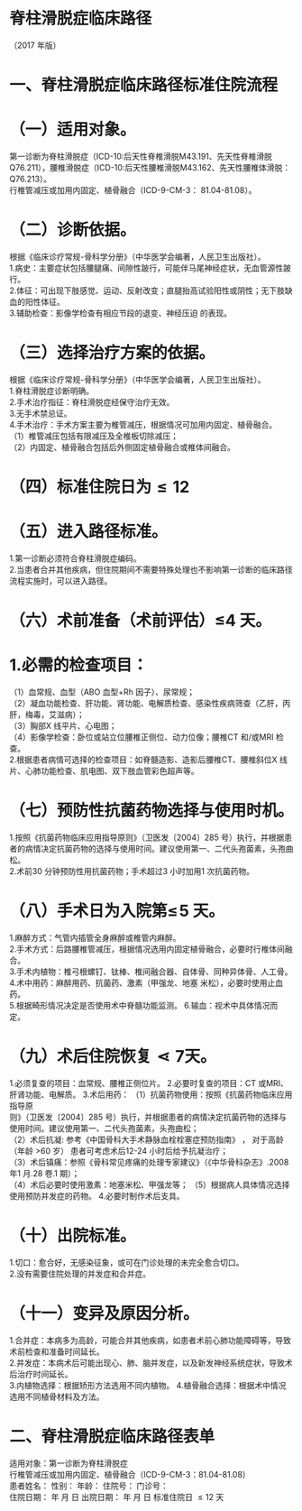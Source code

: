 # 脊柱滑脱症临床路径  
（2017 年版）  
# 一、脊柱滑脱症临床路径标准住院流程  
# （一）适用对象。  
第一诊断为脊柱滑脱症（ICD-10:后天性脊椎滑脱M43.191、先天性脊椎滑脱Q76.211），腰椎滑脱症（ICD-10:后天性腰椎滑脱M43.162、先天性腰椎体滑脱：Q76.213）。  
行椎管减压或加用内固定、植骨融合（ICD-9-CM-3： 81.04-81.08）。  
# （二）诊断依据。  
根据《临床诊疗常规-骨科学分册》（中华医学会编著，人民卫生出版社）。  
1.病史：主要症状包括腰腿痛、间隙性跛行，可能伴马尾神经症状，无血管源性跛行。  
2.体征：可出现下肢感觉、运动、反射改变；直腿抬高试验阳性或阴性；无下肢缺血的阳性体征。  
3.辅助检查：影像学检查有相应节段的退变、神经压迫 的表现。  
# （三）选择治疗方案的依据。  
根据《临床诊疗常规-骨科学分册》（中华医学会编著，人民卫生出版社）。  
1.脊柱滑脱症诊断明确。  
2.手术治疗指征：脊柱滑脱症经保守治疗无效。  
3.无手术禁忌证。  
4.手术治疗：手术方案主要为椎管减压，根据情况可加用内固定、植骨融合。  
（1）椎管减压包括有限减压及全椎板切除减压；  
（2）内固定、植骨融合包括后外侧固定植骨融合或椎体间融合。  
# （四）标准住院日为${\leqslant}12$  
# （五）进入路径标准。  
1.第一诊断必须符合脊柱滑脱症编码。  
2.当患者合并其他疾病，但住院期间不需要特殊处理也不影响第一诊断的临床路径流程实施时，可以进入路径。  
# （六）术前准备（术前评估）≤4 天。  
# 1.必需的检查项目：  
（1）血常规、血型（ABO 血型$+\mathrm{Rh}$ 因子）、尿常规；  
（2）凝血功能检查、肝功能、肾功能、电解质检查、感染性疾病筛查（乙肝，丙肝，梅毒，艾滋病）；  
（3）胸部X 线平片、心电图；  
（4）影像学检查：卧位或站立位腰椎正侧位、动力位像；腰椎CT 和/或MRI 检查。  
2.根据患者病情可选择的检查项目：如脊髓造影、造影后腰椎CT、腰椎斜位X 线片、心肺功能检查、肌电图、双下肢血管彩色超声等。  
# （七）预防性抗菌药物选择与使用时机。  
1.按照《抗菌药物临床应用指导原则》（卫医发〔2004〕285 号）执行，并根据患者的病情决定抗菌药物的选择与使用时间。建议使用第一、二代头孢菌素，头孢曲松。  
2.术前30 分钟预防性用抗菌药物；手术超过3 小时加用1 次抗菌药物。  
# （八）手术日为入院第$\leqslant\!5$ 天。  
1.麻醉方式：气管内插管全身麻醉或椎管内麻醉。  
2.手术方式：后路腰椎管减压，根据情况选用内固定植骨融合，必要时行椎体间融合。  
3.手术内植物：椎弓根螺钉、钛棒、椎间融合器、自体骨、同种异体骨、人工骨。  
4.术中用药：麻醉用药、抗菌药、激素（甲强龙、地塞 米松），必要时使用止血药。  
5.根据畸形情况决定是否使用术中脊髓功能监测。 6.输血：视术中具体情况而定。  
# （九）术后住院恢复$\lessdot7$天。  
1.必须复查的项目：血常规、腰椎正侧位片。 2.必要时复查的项目：CT 或MRI、肝肾功能、电解质。 3.术后用药： （1）抗菌药物使用：按照《抗菌药物临床应用指导原  
则》（卫医发〔2004〕285 号）执行，并根据患者的病情决定抗菌药物的选择与使用时间。建议使用第一、二代头孢菌素，头孢曲松；  
（2）术后抗凝: 参考《中国骨科大手术静脉血栓栓塞症预防指南》 ， 对于高龄 （年龄 $\mathrm{>}60$  岁） 患者可考虑术后12-24 小时后给予抗凝治疗；  
（3）术后镇痛：参照《骨科常见疼痛的处理专家建议》（《中华骨科杂志》.2008 年1 月.28 卷.1 期）；  
（4）术后必要时使用激素：地塞米松、甲强龙等； （5）根据病人具体情况选择使用预防并发症的药物。 4.必要时制作术后支具。  
# （十）出院标准。  
1.切口：愈合好，无感染征象，或可在门诊处理的未完全愈合切口。  
2.没有需要住院处理的并发症和合并症。  
# （十一）变异及原因分析。  
1.合并症：本病多为高龄，可能合并其他疾病，如患者术前心肺功能障碍等，导致术前检查和准备时间延长。  
2.并发症：本病术后可能出现心、肺、脑并发症，以及新发神经系统症状，导致术后治疗时间延长。  
3.内植物选择：根据矫形方法选用不同内植物。 4.植骨融合选择：根据术中情况选用不同植骨材料及方法。  
# 二、脊柱滑脱症临床路径表单  
适用对象：第一诊断为脊柱滑脱症  
行椎管减压或加用内固定、植骨融合（ICD-9-CM-3：81.04-81.08）  
患者姓名：           性别：    年龄：    住院号：      门诊号：  
住院日期：   年  月  日   出院日期：   年  月  日    标准住院日 ${\leqslant}12$ 天  
